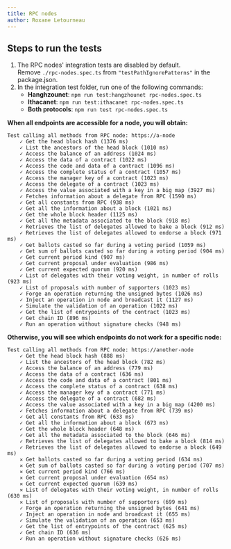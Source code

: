 ```yaml
---
title: RPC nodes
author: Roxane Letourneau
---
```


## Steps to run the tests

1. The RPC nodes' integration tests are disabled by default.  
Remove `./rpc-nodes.spec.ts` from `"testPathIgnorePatterns"` in the package.json.
2. In the integration test folder, run one of the following commands: 
    - **Hanghzounet**: `npm run test:hangzhounet rpc-nodes.spec.ts`
    - **Ithacanet**: `npm run test:ithacanet rpc-nodes.spec.ts`
    - **Both protocols**: `npm run test rpc-nodes.spec.ts`

**When all endpoints are accessible for a node, you will obtain:**

```
Test calling all methods from RPC node: https://a-node
    ✓ Get the head block hash (1376 ms)
    ✓ List the ancestors of the head block (1010 ms)
    ✓ Access the balance of an address (1024 ms)
    ✓ Access the data of a contract (1022 ms)
    ✓ Access the code and data of a contract (1096 ms)
    ✓ Access the complete status of a contract (1057 ms)
    ✓ Access the manager key of a contract (1023 ms)
    ✓ Access the delegate of a contract (1023 ms)
    ✓ Access the value associated with a key in a big map (3927 ms)
    ✓ Fetches information about a delegate from RPC (1590 ms)
    ✓ Get all constants from RPC (938 ms)
    ✓ Get all the information about a block (1021 ms)
    ✓ Get the whole block header (1125 ms)
    ✓ Get all the metadata associated to the block (918 ms)
    ✓ Retrieves the list of delegates allowed to bake a block (912 ms)
    ✓ Retrieves the list of delegates allowed to endorse a block (971 ms)
    ✓ Get ballots casted so far during a voting period (1059 ms)
    ✓ Get sum of ballots casted so far during a voting period (904 ms)
    ✓ Get current period kind (907 ms)
    ✓ Get current proposal under evaluation (986 ms)
    ✓ Get current expected quorum (920 ms)
    ✓ List of delegates with their voting weight, in number of rolls (923 ms)
    ✓ List of proposals with number of supporters (1023 ms)
    ✓ Forge an operation returning the unsigned bytes (1026 ms)
    ✓ Inject an operation in node and broadcast it (1127 ms)
    ✓ Simulate the validation of an operation (1022 ms)
    ✓ Get the list of entrypoints of the contract (1023 ms)
    ✓ Get chain ID (896 ms)
    ✓ Run an operation without signature checks (948 ms)
```

**Otherwise, you will see which endpoints do not work for a specific node:**  

```
Test calling all methods from RPC node: https://another-node
    ✓ Get the head block hash (888 ms)
    ✓ List the ancestors of the head block (782 ms)
    ✓ Access the balance of an address (779 ms)
    ✓ Access the data of a contract (636 ms)
    ✓ Access the code and data of a contract (801 ms)
    ✓ Access the complete status of a contract (638 ms)
    ✓ Access the manager key of a contract (771 ms)
    ✓ Access the delegate of a contract (682 ms)
    ✓ Access the value associated with a key in a big map (4200 ms)
    ✓ Fetches information about a delegate from RPC (739 ms)
    ✓ Get all constants from RPC (633 ms)
    ✓ Get all the information about a block (673 ms)
    ✓ Get the whole block header (648 ms)
    ✓ Get all the metadata associated to the block (646 ms)
    ✓ Retrieves the list of delegates allowed to bake a block (814 ms)
    ✓ Retrieves the list of delegates allowed to endorse a block (649 ms)
    ✕ Get ballots casted so far during a voting period (634 ms)
    ✕ Get sum of ballots casted so far during a voting period (707 ms)
    ✕ Get current period kind (766 ms)
    ✕ Get current proposal under evaluation (654 ms)
    ✕ Get current expected quorum (639 ms)
    ✕ List of delegates with their voting weight, in number of rolls (630 ms)
    ✕ List of proposals with number of supporters (699 ms)
    ✓ Forge an operation returning the unsigned bytes (641 ms)
    ✓ Inject an operation in node and broadcast it (655 ms)
    ✓ Simulate the validation of an operation (653 ms)
    ✓ Get the list of entrypoints of the contract (625 ms)
    ✓ Get chain ID (636 ms)
    ✓ Run an operation without signature checks (626 ms)
```